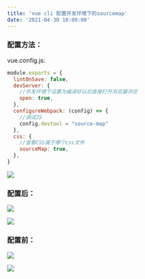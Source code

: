 ```yaml
---
title: 'vue cli 配置开发环境下的sourcemap'
date: '2021-04-30 10:00:00'
---   
```

### 配置方法：

vue.config.js:

```javascript
module.exports = {
  lintOnSave: false,
  devServer: {
    //开发环境下设置为编译好以后直接打开浏览器浏览
    open: true,
  },
  configureWebpack: (config) => {
    //调试JS
    config.devtool = "source-map"
  },
  css: {
    //查看CSS属于哪个css文件
    sourceMap: true,
  },
}
```

![](https://img-blog.csdnimg.cn/2021043009590768.png?x-oss-processimage/watermark,type_ZmFuZ3poZW5naGVpdGk,shadow_10,text_aHR0cHM6Ly9ibG9nLmNzZG4ubmV0L3h1dG9uZ2Jhbw,size_16,color_FFFFFF,t_70)

### 配置后：

![](https://img-blog.csdnimg.cn/2021043009533284.png?x-oss-processimage/watermark,type_ZmFuZ3poZW5naGVpdGk,shadow_10,text_aHR0cHM6Ly9ibG9nLmNzZG4ubmV0L3h1dG9uZ2Jhbw,size_16,color_FFFFFF,t_70)

![](https://img-blog.csdnimg.cn/20210430095819165.png?x-oss-processimage/watermark,type_ZmFuZ3poZW5naGVpdGk,shadow_10,text_aHR0cHM6Ly9ibG9nLmNzZG4ubmV0L3h1dG9uZ2Jhbw,size_16,color_FFFFFF,t_70)

### 配置前：

![](https://img-blog.csdnimg.cn/2021043009561475.png?x-oss-processimage/watermark,type_ZmFuZ3poZW5naGVpdGk,shadow_10,text_aHR0cHM6Ly9ibG9nLmNzZG4ubmV0L3h1dG9uZ2Jhbw,size_16,color_FFFFFF,t_70)

![](https://img-blog.csdnimg.cn/20210430095708561.png?x-oss-processimage/watermark,type_ZmFuZ3poZW5naGVpdGk,shadow_10,text_aHR0cHM6Ly9ibG9nLmNzZG4ubmV0L3h1dG9uZ2Jhbw,size_16,color_FFFFFF,t_70)